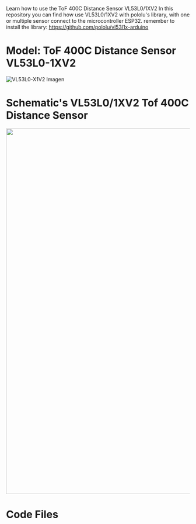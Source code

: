 Learn how to use the ToF 400C Distance Sensor VL53L0/1XV2
In this repository you can find how use VL53L0/1XV2 with pololu's library, with one or multiple sensor connect to the microcontroller ESP32.
remember to install the library: https://github.com/pololu/vl53l1x-arduino

# Model: ToF 400C Distance Sensor VL53L0-1XV2
![VL53L0-X1V2 Imagen](https://github.com/user-attachments/assets/cc12af52-1c98-46b3-84cb-bd964e3c142e)


# Schematic's VL53L0/1XV2 Tof 400C Distance Sensor
<img src="https://github.com/user-attachments/assets/8fa5b634-c322-4bcd-8dd3-98d377bbd6f2" width="1000">


# Code Files
